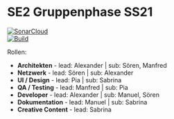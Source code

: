 # SE2 Gruppenphase SS21
[![SonarCloud](https://sonarcloud.io/images/project_badges/sonarcloud-white.svg)](https://sonarcloud.io/dashboard?id=SE2_Gruppenphase_SS21)  
[![Build](https://github.com/AlGrade/SE2_Gruppenphase_SS21_GruppeE/actions/workflows/main.yml/badge.svg)](https://github.com/AlGrade/SE2_Gruppenphase_SS21_GruppeE/actions/workflows/main.yml)

Rollen: 

- **Architekten** - lead: Alexander | sub: Sören, Manfred
- **Netzwerk** - lead: Sören | sub: Alexander
- **UI / Design** - lead: Pia | sub: Sabrina
- **QA / Testing** - lead: Manfred | sub: Pia
- **Developer** - lead: Alexander | sub: Manuel, Sören
- **Dokumentation** - lead: Manuel | sub: Sabrina
- **Creative Content** - lead: Sabrina
